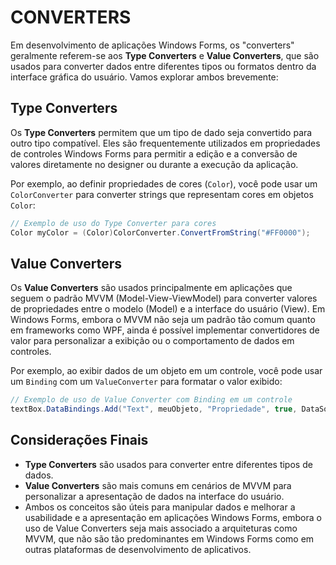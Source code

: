 # CONVERTERS
Em desenvolvimento de aplicações Windows Forms, os "converters" geralmente referem-se aos **Type Converters** e **Value Converters**, que são usados para converter dados entre diferentes tipos ou formatos dentro da interface gráfica do usuário. Vamos explorar ambos brevemente:

## Type Converters
Os **Type Converters** permitem que um tipo de dado seja convertido para outro tipo compatível. Eles são frequentemente utilizados em propriedades de controles Windows Forms para permitir a edição e a conversão de valores diretamente no designer ou durante a execução da aplicação.

Por exemplo, ao definir propriedades de cores (`Color`), você pode usar um `ColorConverter` para converter strings que representam cores em objetos `Color`:

```csharp
// Exemplo de uso do Type Converter para cores
Color myColor = (Color)ColorConverter.ConvertFromString("#FF0000");
```

## Value Converters
Os **Value Converters** são usados ​​principalmente em aplicações que seguem o padrão MVVM (Model-View-ViewModel) para converter valores de propriedades entre o modelo (Model) e a interface do usuário (View). Em Windows Forms, embora o MVVM não seja um padrão tão comum quanto em frameworks como WPF, ainda é possível implementar convertidores de valor para personalizar a exibição ou o comportamento de dados em controles.

Por exemplo, ao exibir dados de um objeto em um controle, você pode usar um `Binding` com um `ValueConverter` para formatar o valor exibido:

```csharp
// Exemplo de uso de Value Converter com Binding em um controle
textBox.DataBindings.Add("Text", meuObjeto, "Propriedade", true, DataSourceUpdateMode.OnPropertyChanged, null, "N2");
```

## Considerações Finais
- **Type Converters** são usados para converter entre diferentes tipos de dados.
- **Value Converters** são mais comuns em cenários de MVVM para personalizar a apresentação de dados na interface do usuário.
- Ambos os conceitos são úteis para manipular dados e melhorar a usabilidade e a apresentação em aplicações Windows Forms, embora o uso de Value Converters seja mais associado a arquiteturas como MVVM, que não são tão predominantes em Windows Forms como em outras plataformas de desenvolvimento de aplicativos.